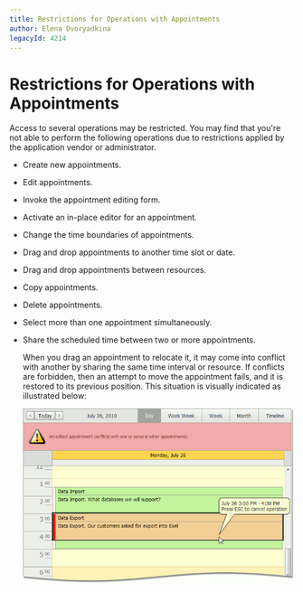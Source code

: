 ```yaml
---
title: Restrictions for Operations with Appointments
author: Elena Dvoryadkina
legacyId: 4214
---
```

# Restrictions for Operations with Appointments
Access to several operations may be restricted. You may find that you're not able to perform the following operations due to restrictions applied by the application vendor or administrator.
* Create new appointments.
* Edit appointments.
* Invoke the appointment editing form.
* Activate an in-place editor for an appointment.
* Change the time boundaries of appointments.
* Drag and drop appointments to another time slot or date.
* Drag and drop appointments between resources.
* Copy appointments.
* Delete appointments.
* Select more than one appointment simultaneously.
* Share the scheduled time between two or more appointments.  
	
	When you drag an appointment to relocate it, it may come into conflict with another by sharing the same time interval or resource. If conflicts are forbidden, then an attempt to move the appointment fails, and it is restored to its previous position. This situation is visually indicated as illustrated below:
	
	![AppointmentRestrictions_Conflict](../../../images/img12055.png)